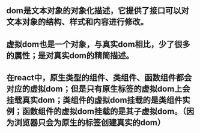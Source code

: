 ## dom是文本对象的对象化描述，它提供了接口可以对文本对象的结构、样式和内容进行修改。
## 虚拟dom也是一个对象，与真实dom相比，少了很多的属性；是对真实dom的精简描述。
## 在react中，原生类型的组件、类组件、函数组件都会对应的虚拟dom；但是只有原生标签的虚拟dom上会挂载真实dom；类组件的虚拟dom挂载的是类组件实例；函数组件的虚拟dom挂载的是其子虚拟dom。（因为浏览器只会为原生的标签创建真实的dom）
